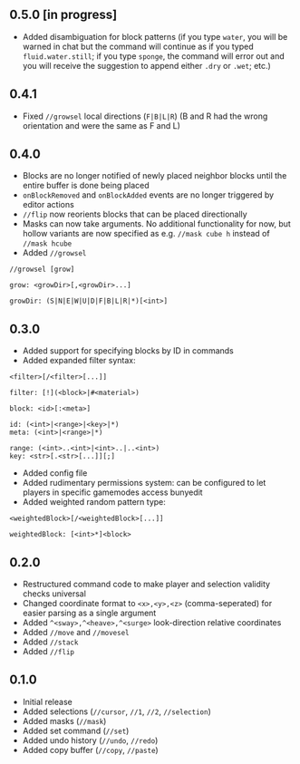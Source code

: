 0.5.0 [in progress]
-----
- Added disambiguation for block patterns (if you type `water`, you will
  be warned in chat but the command will continue as if you typed
  `fluid.water.still`; if you type `sponge`, the command will error out
  and you will receive the suggestion to append either `.dry` or `.wet`;
  etc.)

0.4.1
-----
- Fixed `//growsel` local directions (`F|B|L|R`) (B and R had the wrong
  orientation and were the same as F and L)

0.4.0
-----
- Blocks are no longer notified of newly placed neighbor blocks until
  the entire buffer is done being placed
- `onBlockRemoved` and `onBlockAdded` events are no longer triggered
  by editor actions
- `//flip` now reorients blocks that can be placed directionally
- Masks can now take arguments. No additional functionality for now, but
  hollow variants are now specified as e.g. `//mask cube h` instead of
  `//mask hcube`
- Added `//growsel`
```
//growsel [grow]

grow: <growDir>[,<growDir>...]

growDir: (S|N|E|W|U|D|F|B|L|R|*)[<int>]
```

0.3.0
-----
- Added support for specifying blocks by ID in commands
- Added expanded filter syntax:
```
<filter>[/<filter>[...]]

filter: [!](<block>|#<material>)

block: <id>[:<meta>]

id: (<int>|<range>|<key>|*)
meta: (<int>|<range>|*)

range: (<int>..<int>|<int>..|..<int>)
key: <str>[.<str>[...]][;]
```
- Added config file
- Added rudimentary permissions system: can be configured to let players
  in specific gamemodes access bunyedit
- Added weighted random pattern type:
```
<weightedBlock>[/<weightedBlock>[...]]

weightedBlock: [<int>*]<block>
```

0.2.0
-----
- Restructured command code to make player and selection validity checks
  universal
- Changed coordinate format to `<x>,<y>,<z>` (comma-seperated) for easier
  parsing as a single argument
- Added `^<sway>,^<heave>,^<surge>` look-direction relative coordinates
- Added `//move` and `//movesel`
- Added `//stack`
- Added `//flip`

0.1.0
-----
- Initial release
- Added selections (`//cursor`, `//1`, `//2`, `//selection`)
- Added masks (`//mask`)
- Added set command (`//set`)
- Added undo history (`//undo`, `//redo`)
- Added copy buffer (`//copy`, `//paste`)
